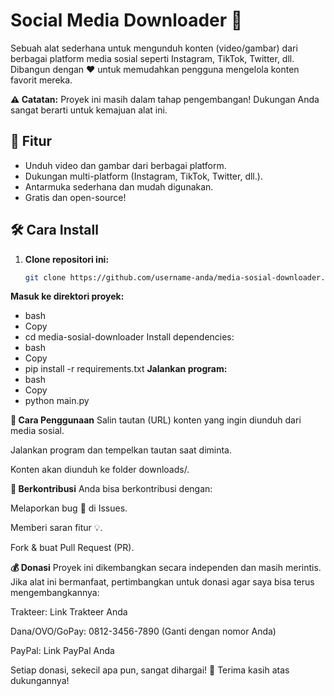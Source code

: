 # Social Media Downloader 🚀

Sebuah alat sederhana untuk mengunduh konten (video/gambar) dari berbagai platform media sosial seperti Instagram, TikTok, Twitter, dll. Dibangun dengan ❤️ untuk memudahkan pengguna mengelola konten favorit mereka.

**⚠️ Catatan:** Proyek ini masih dalam tahap pengembangan! Dukungan Anda sangat berarti untuk kemajuan alat ini.

## 🌟 Fitur
- Unduh video dan gambar dari berbagai platform.
- Dukungan multi-platform (Instagram, TikTok, Twitter, dll.).
- Antarmuka sederhana dan mudah digunakan.
- Gratis dan open-source!

## 🛠️ Cara Install
1. **Clone repositori ini:**
   ```bash
   git clone https://github.com/username-anda/media-sosial-downloader.git
**Masuk ke direktori proyek:**
- bash
- Copy
- cd media-sosial-downloader
Install dependencies:
- bash
- Copy
- pip install -r requirements.txt
**Jalankan program:**
- bash
- Copy
- python main.py

**📸 Cara Penggunaan**
Salin tautan (URL) konten yang ingin diunduh dari media sosial.

Jalankan program dan tempelkan tautan saat diminta.

Konten akan diunduh ke folder downloads/.

**🤝 Berkontribusi**
Anda bisa berkontribusi dengan:

Melaporkan bug 🐛 di Issues.

Memberi saran fitur 💡.

Fork & buat Pull Request (PR).

**💰 Donasi**
Proyek ini dikembangkan secara independen dan masih merintis. Jika alat ini bermanfaat, pertimbangkan untuk donasi agar saya bisa terus mengembangkannya:

Trakteer: Link Trakteer Anda

Dana/OVO/GoPay: 0812-3456-7890 (Ganti dengan nomor Anda)

PayPal: Link PayPal Anda

Setiap donasi, sekecil apa pun, sangat dihargai! 🙏
Terima kasih atas dukungannya!
